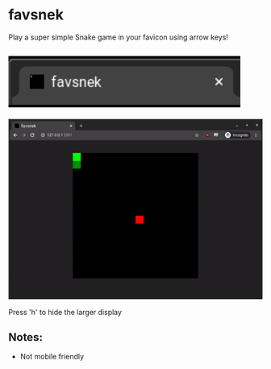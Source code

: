 # favsnek

Play a super simple Snake game in your favicon using arrow keys!

![](img/demo2.gif)
-----------------
![](img/demo1.gif)

Press 'h' to hide the larger display

## Notes:
- Not mobile friendly